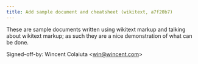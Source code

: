 ```yaml
---
title: Add sample document and cheatsheet (wikitext, a7f20b7)
---
```


These are sample documents written using wikitext markup and talking about wikitext markup; as such they are a nice demonstration of what can be done.

Signed-off-by: Wincent Colaiuta &lt;win@wincent.com&gt;
